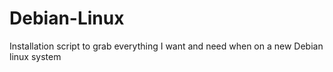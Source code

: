 # Debian-Linux
Installation script to grab everything I want and need when on a new Debian linux system
